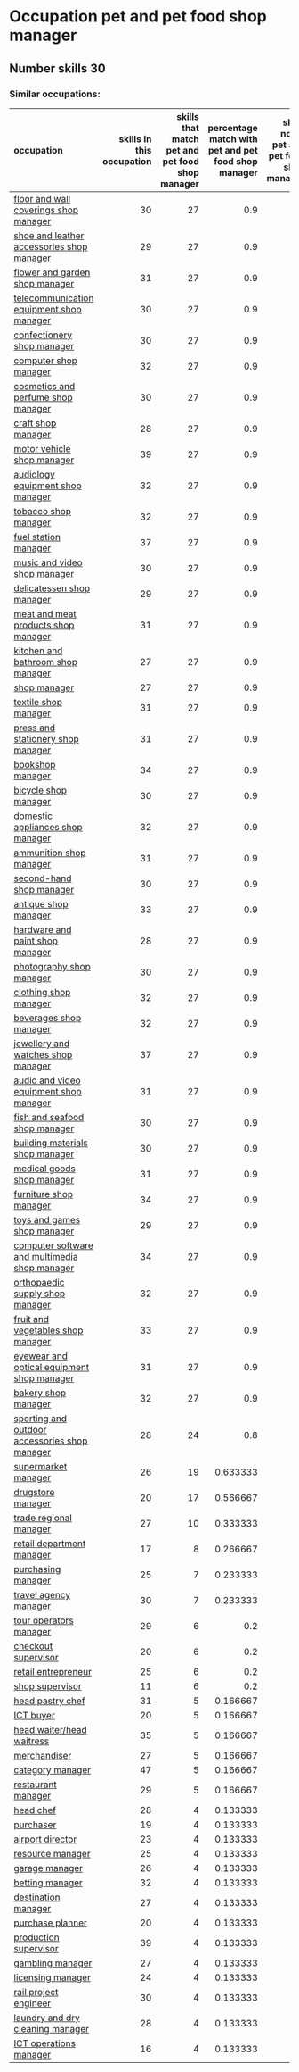# Occupation pet and pet food shop manager
## Number skills 30
### Similar occupations:
| occupation                                                                                        |   skills in this occupation |   skills that match pet and pet food shop manager |   percentage match with pet and pet food shop manager |   skills not in pet and pet food shop manager |
|:--------------------------------------------------------------------------------------------------|----------------------------:|--------------------------------------------------:|------------------------------------------------------:|----------------------------------------------:|
| [floor and wall coverings shop manager](floor_and_wall_coverings_shop_manager.md)                 |                          30 |                                                27 |                                              0.9      |                                             3 |
| [shoe and leather accessories shop manager](shoe_and_leather_accessories_shop_manager.md)         |                          29 |                                                27 |                                              0.9      |                                             2 |
| [flower and garden shop manager](flower_and_garden_shop_manager.md)                               |                          31 |                                                27 |                                              0.9      |                                             4 |
| [telecommunication equipment shop manager](telecommunication_equipment_shop_manager.md)           |                          30 |                                                27 |                                              0.9      |                                             3 |
| [confectionery shop manager](confectionery_shop_manager.md)                                       |                          30 |                                                27 |                                              0.9      |                                             3 |
| [computer shop manager](computer_shop_manager.md)                                                 |                          32 |                                                27 |                                              0.9      |                                             5 |
| [cosmetics and perfume shop manager](cosmetics_and_perfume_shop_manager.md)                       |                          30 |                                                27 |                                              0.9      |                                             3 |
| [craft shop manager](craft_shop_manager.md)                                                       |                          28 |                                                27 |                                              0.9      |                                             1 |
| [motor vehicle shop manager](motor_vehicle_shop_manager.md)                                       |                          39 |                                                27 |                                              0.9      |                                            12 |
| [audiology equipment shop manager](audiology_equipment_shop_manager.md)                           |                          32 |                                                27 |                                              0.9      |                                             5 |
| [tobacco shop manager](tobacco_shop_manager.md)                                                   |                          32 |                                                27 |                                              0.9      |                                             5 |
| [fuel station manager](fuel_station_manager.md)                                                   |                          37 |                                                27 |                                              0.9      |                                            10 |
| [music and video shop manager](music_and_video_shop_manager.md)                                   |                          30 |                                                27 |                                              0.9      |                                             3 |
| [delicatessen shop manager](delicatessen_shop_manager.md)                                         |                          29 |                                                27 |                                              0.9      |                                             2 |
| [meat and meat products shop manager](meat_and_meat_products_shop_manager.md)                     |                          31 |                                                27 |                                              0.9      |                                             4 |
| [kitchen and bathroom shop manager](kitchen_and_bathroom_shop_manager.md)                         |                          27 |                                                27 |                                              0.9      |                                             0 |
| [shop manager](shop_manager.md)                                                                   |                          27 |                                                27 |                                              0.9      |                                             0 |
| [textile shop manager](textile_shop_manager.md)                                                   |                          31 |                                                27 |                                              0.9      |                                             4 |
| [press and stationery shop manager](press_and_stationery_shop_manager.md)                         |                          31 |                                                27 |                                              0.9      |                                             4 |
| [bookshop manager](bookshop_manager.md)                                                           |                          34 |                                                27 |                                              0.9      |                                             7 |
| [bicycle shop manager](bicycle_shop_manager.md)                                                   |                          30 |                                                27 |                                              0.9      |                                             3 |
| [domestic appliances shop manager](domestic_appliances_shop_manager.md)                           |                          32 |                                                27 |                                              0.9      |                                             5 |
| [ammunition shop manager](ammunition_shop_manager.md)                                             |                          31 |                                                27 |                                              0.9      |                                             4 |
| [second-hand shop manager](second-hand_shop_manager.md)                                           |                          30 |                                                27 |                                              0.9      |                                             3 |
| [antique shop manager](antique_shop_manager.md)                                                   |                          33 |                                                27 |                                              0.9      |                                             6 |
| [hardware and paint shop manager](hardware_and_paint_shop_manager.md)                             |                          28 |                                                27 |                                              0.9      |                                             1 |
| [photography shop manager](photography_shop_manager.md)                                           |                          30 |                                                27 |                                              0.9      |                                             3 |
| [clothing shop manager](clothing_shop_manager.md)                                                 |                          32 |                                                27 |                                              0.9      |                                             5 |
| [beverages shop manager](beverages_shop_manager.md)                                               |                          32 |                                                27 |                                              0.9      |                                             5 |
| [jewellery and watches shop manager](jewellery_and_watches_shop_manager.md)                       |                          37 |                                                27 |                                              0.9      |                                            10 |
| [audio and video equipment shop manager](audio_and_video_equipment_shop_manager.md)               |                          31 |                                                27 |                                              0.9      |                                             4 |
| [fish and seafood shop manager](fish_and_seafood_shop_manager.md)                                 |                          30 |                                                27 |                                              0.9      |                                             3 |
| [building materials shop manager](building_materials_shop_manager.md)                             |                          30 |                                                27 |                                              0.9      |                                             3 |
| [medical goods shop manager](medical_goods_shop_manager.md)                                       |                          31 |                                                27 |                                              0.9      |                                             4 |
| [furniture shop manager](furniture_shop_manager.md)                                               |                          34 |                                                27 |                                              0.9      |                                             7 |
| [toys and games shop manager](toys_and_games_shop_manager.md)                                     |                          29 |                                                27 |                                              0.9      |                                             2 |
| [computer software and multimedia shop manager](computer_software_and_multimedia_shop_manager.md) |                          34 |                                                27 |                                              0.9      |                                             7 |
| [orthopaedic supply shop manager](orthopaedic_supply_shop_manager.md)                             |                          32 |                                                27 |                                              0.9      |                                             5 |
| [fruit and vegetables shop manager](fruit_and_vegetables_shop_manager.md)                         |                          33 |                                                27 |                                              0.9      |                                             6 |
| [eyewear and optical equipment shop manager](eyewear_and_optical_equipment_shop_manager.md)       |                          31 |                                                27 |                                              0.9      |                                             4 |
| [bakery shop manager](bakery_shop_manager.md)                                                     |                          32 |                                                27 |                                              0.9      |                                             5 |
| [sporting and outdoor accessories shop manager](sporting_and_outdoor_accessories_shop_manager.md) |                          28 |                                                24 |                                              0.8      |                                             4 |
| [supermarket manager](supermarket_manager.md)                                                     |                          26 |                                                19 |                                              0.633333 |                                             7 |
| [drugstore manager](drugstore_manager.md)                                                         |                          20 |                                                17 |                                              0.566667 |                                             3 |
| [trade regional manager](trade_regional_manager.md)                                               |                          27 |                                                10 |                                              0.333333 |                                            17 |
| [retail department manager](retail_department_manager.md)                                         |                          17 |                                                 8 |                                              0.266667 |                                             9 |
| [purchasing manager](purchasing_manager.md)                                                       |                          25 |                                                 7 |                                              0.233333 |                                            18 |
| [travel agency manager](travel_agency_manager.md)                                                 |                          30 |                                                 7 |                                              0.233333 |                                            23 |
| [tour operators manager](tour_operators_manager.md)                                               |                          29 |                                                 6 |                                              0.2      |                                            23 |
| [checkout supervisor](checkout_supervisor.md)                                                     |                          20 |                                                 6 |                                              0.2      |                                            14 |
| [retail entrepreneur](retail_entrepreneur.md)                                                     |                          25 |                                                 6 |                                              0.2      |                                            19 |
| [shop supervisor](shop_supervisor.md)                                                             |                          11 |                                                 6 |                                              0.2      |                                             5 |
| [head pastry chef](head_pastry_chef.md)                                                           |                          31 |                                                 5 |                                              0.166667 |                                            26 |
| [ICT buyer](ICT_buyer.md)                                                                         |                          20 |                                                 5 |                                              0.166667 |                                            15 |
| [head waiter/head waitress](head_waiter-head_waitress.md)                                         |                          35 |                                                 5 |                                              0.166667 |                                            30 |
| [merchandiser](merchandiser.md)                                                                   |                          27 |                                                 5 |                                              0.166667 |                                            22 |
| [category manager](category_manager.md)                                                           |                          47 |                                                 5 |                                              0.166667 |                                            42 |
| [restaurant manager](restaurant_manager.md)                                                       |                          29 |                                                 5 |                                              0.166667 |                                            24 |
| [head chef](head_chef.md)                                                                         |                          28 |                                                 4 |                                              0.133333 |                                            24 |
| [purchaser](purchaser.md)                                                                         |                          19 |                                                 4 |                                              0.133333 |                                            15 |
| [airport director](airport_director.md)                                                           |                          23 |                                                 4 |                                              0.133333 |                                            19 |
| [resource manager](resource_manager.md)                                                           |                          25 |                                                 4 |                                              0.133333 |                                            21 |
| [garage manager](garage_manager.md)                                                               |                          26 |                                                 4 |                                              0.133333 |                                            22 |
| [betting manager](betting_manager.md)                                                             |                          32 |                                                 4 |                                              0.133333 |                                            28 |
| [destination manager](destination_manager.md)                                                     |                          27 |                                                 4 |                                              0.133333 |                                            23 |
| [purchase planner](purchase_planner.md)                                                           |                          20 |                                                 4 |                                              0.133333 |                                            16 |
| [production supervisor](production_supervisor.md)                                                 |                          39 |                                                 4 |                                              0.133333 |                                            35 |
| [gambling manager](gambling_manager.md)                                                           |                          27 |                                                 4 |                                              0.133333 |                                            23 |
| [licensing manager](licensing_manager.md)                                                         |                          24 |                                                 4 |                                              0.133333 |                                            20 |
| [rail project engineer](rail_project_engineer.md)                                                 |                          30 |                                                 4 |                                              0.133333 |                                            26 |
| [laundry and dry cleaning manager](laundry_and_dry_cleaning_manager.md)                           |                          28 |                                                 4 |                                              0.133333 |                                            24 |
| [ICT operations manager](ICT_operations_manager.md)                                               |                          16 |                                                 4 |                                              0.133333 |                                            12 |
